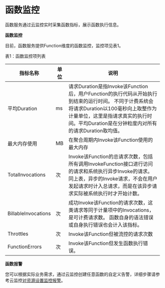 # 函数监控

函数服务通过云监控实时采集函数指标，展示函数执行信息。

**函数监控**

目前，函数服务提供Function维度的函数监控，监控项见表1。

表1：函数监控项列表

| 指标名称            | 单位 | 说明                                                         |
| ------------------- | ---- | ------------------------------------------------------------ |
| 平均Duration        | ms   | 请求Duration是指Invoke该Function后，用户Function的执行代码从开始执行到结束的运行时间。   不同于计费系统会将请求Duration以100毫秒向上取整作为计量单位，这里是指请求真实的执行时间。平均Duration是在分钟粒度内对所有的请求Duration取均值。 |
| 最大内存使用        | MB   | 在聚合周期内Invoke该Function使用的最大内存                   |
| TotalInvocations    | 次   | Invoke该Function的总请求次数，包括所有调用InvokeFunction接口进行访问的请求和系统执行异步Invoke的请求。   同上表，异步的Invoke请求，不会在用户发起请求时计入总请求，而是在该异步请求实际被系统执行时才开始计数。 |
| BillableInvocations | 次   | 成功Invoke该Function的请求次数，这类请求等同于计量项中的Invocations，是可计费请求数。   函数自身的语法错误或自身执行错误也会计入该指标。 |
| Throttles           | 次   | Invoke该Function但被流控的请求次数                           |
| FunctionErrors      | 次   | Invoke该Function但发生函数执行错误。 |

 

**函数报警**

您可以根据实际业务需求，通过云监控创建任意函数的自定义告警，详细步骤请参考云监控[对资源设置监控报警](https://docs.jdcloud.com/cn/monitoring/set-alarm-rules-details)。
